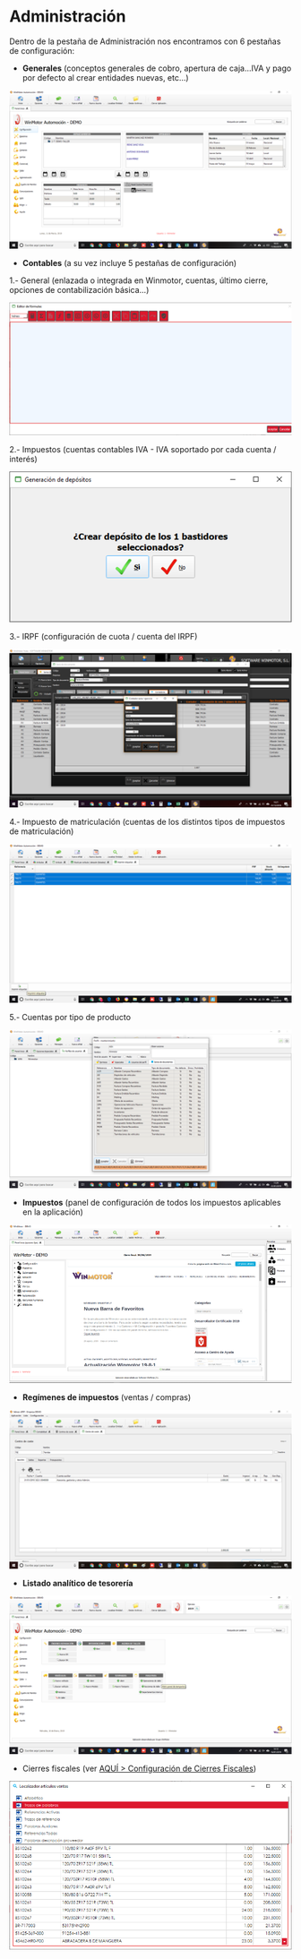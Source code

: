 # Administración

Dentro de la pestaña de Administración nos encontramos con 6 pestañas de configuración:

* **Generales** \(conceptos generales de cobro, apertura de caja...IVA y pago por defecto al crear entidades nuevas, etc...\)

![](../../../.gitbook/assets/image%20%28382%29.png)

* **Contables** \(a su vez incluye 5 pestañas de configuración\)

1.- General \(enlazada o integrada en Winmotor, cuentas, último cierre, opciones de contabilización básica...\)

![](../../../.gitbook/assets/image%20%28494%29.png)

2.- Impuestos \(cuentas contables IVA - IVA soportado por cada cuenta / interés\)

![](../../../.gitbook/assets/image%20%2818%29.png)

3.- IRPF \(configuración de cuota / cuenta del IRPF\)

![](../../../.gitbook/assets/image%20%28300%29.png)

4.- Impuesto de matriculación \(cuentas de los distintos tipos de impuestos de matriculación\)

![](../../../.gitbook/assets/image%20%2861%29.png)

5.- Cuentas por tipo de producto

![](../../../.gitbook/assets/image%20%28415%29.png)

* **Impuestos** \(panel de configuración de todos los impuestos aplicables en la aplicación\)

![](../../../.gitbook/assets/image%20%28113%29.png)

* **Regímenes de impuestos** \(ventas / compras\)

![](../../../.gitbook/assets/image%20%28159%29.png)

* **Listado analítico de tesorería**

![](../../../.gitbook/assets/image%20%28285%29.png)

* Cierres fiscales \(ver [AQUÍ &gt; Configuración de Cierres Fiscales](../../administracion/enlace-contable/cierres-fiscales.md)\)

![](../../../.gitbook/assets/image%20%28399%29.png)





